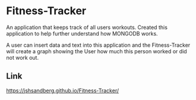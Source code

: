 # Fitness-Tracker

An application that keeps track of all users workouts. Created this application to help further understand how MONGODB works.

A user can insert data and text into this application and the Fitness-Tracker will create a graph showing the User how much this person worked or did not work out. 

## Link

https://jshsandberg.github.io/Fitness-Tracker/
